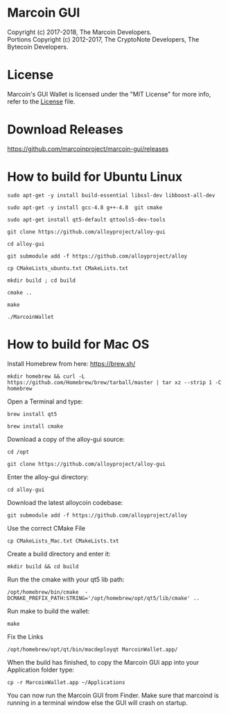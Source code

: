 # Marcoin GUI

Copyright (c) 2017-2018, The Marcoin Developers.   
Portions Copyright (c) 2012-2017, The CryptoNote Developers, The Bytecoin Developers.

# License

Marcoin's GUI Wallet is licensed under the "MIT License" for more info, refer to the [License](LICENSE) file.

# Download Releases
https://github.com/marcoinproject/marcoin-gui/releases


# How to build for Ubuntu Linux

```sudo apt-get -y install build-essential libssl-dev libboost-all-dev```

```sudo apt-get -y install gcc-4.8 g++-4.8  git cmake```

```sudo apt-get install qt5-default qttools5-dev-tools```


```git clone https://github.com/alloyproject/alloy-gui```

```cd alloy-gui```

```git submodule add -f https://github.com/alloyproject/alloy```

```cp CMakeLists_ubuntu.txt CMakeLists.txt```

```mkdir build ; cd build```

```cmake ..```

```make```

```./MarcoinWallet```



# How to build for Mac OS 

Install Homebrew from here: https://brew.sh/

```mkdir homebrew && curl -L https://github.com/Homebrew/brew/tarball/master | tar xz --strip 1 -C homebrew```

Open a Terminal and type: 

```brew install qt5```

```brew install cmake```

Download a copy of the alloy-gui source:

```cd /opt```

```git clone https://github.com/alloyproject/alloy-gui```

Enter the alloy-gui directory:

```cd alloy-gui```

Download the latest alloycoin codebase:

```git submodule add -f https://github.com/alloyproject/alloy```

Use the correct CMake File

```cp CMakeLists_Mac.txt CMakeLists.txt```

Create a build directory and enter it:

```mkdir build && cd build```

Run the the cmake with your qt5 lib path:

```/opt/homebrew/bin/cmake  -DCMAKE_PREFIX_PATH:STRING='/opt/homebrew/opt/qt5/lib/cmake' ..```

Run make to build the wallet:

```make```

Fix the Links

```/opt/homebrew/opt/qt/bin/macdeployqt MarcoinWallet.app/```


When the build has finished, to copy the Marcoin GUi app into your Application folder type:

```cp -r MarcoinWallet.app ~/Applications```

You can now run the Marcoin GUI from Finder. Make sure that marcoind is running in a terminal window else the GUI will crash on startup.
